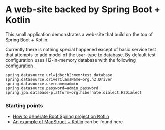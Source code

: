 # A web-site backed by Spring Boot + Kotlin

This small application demonstrates a web-site that build on the top of 
Spring Boot + Kotlin.

Currently there is nothing special happened except of basic service test
that attempts to add model of the `User`-type to database. By default test
configuration uses H2-in-memory database with the following configuration.

    spring.datasource.url=jdbc:h2:mem:test_database
    spring.datasource.driverClassName=org.h2.Driver
    spring.datasource.username=admin
    spring.datasource.password=admin_password
    spring.jpa.database-platform=org.hibernate.dialect.H2Dialect

### Starting points
* [How to generate Boot Spring project on Kotlin](https://start.spring.io/)
* [An example of MapStruct + Kotlin](https://github.com/mapstruct/mapstruct-examples/tree/master/mapstruct-kotlin-gradle/src/main/kotlin/org/mapstruct/example/kotlin) can be found here
